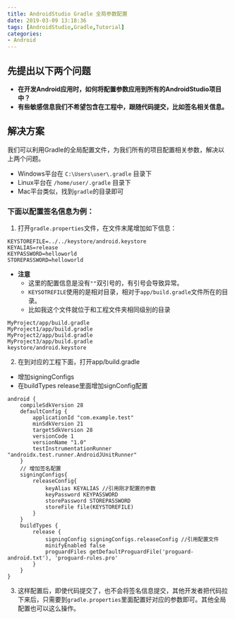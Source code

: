 ```yaml
---
title: AndroidStudio Gradle 全局参数配置
date: 2019-03-09 13:18:36
tags: [AndroidStudio,Gradle,Tutorial]
categories: 
- Android
---
```

## 先提出以下两个问题 
* **在开发Android应用时，如何将配置参数应用到所有的AndroidStudio项目中？**
* **有些敏感信息我们不希望包含在工程中，跟随代码提交，比如签名相关信息。**

## 解决方案
我们可以利用Gradle的全局配置文件，为我们所有的项目配置相关参数，解决以上两个问题。
* Windows平台在 `C:\Users\user\.gradle` 目录下
* Linux平台在 `/home/user/.gradle` 目录下
* Mac平台类似，找到`gradle`的目录即可

### 下面以配置签名信息为例：
1. 打开`gradle.properties`文件，在文件末尾增加如下信息：
```
KEYSTOREFILE=../../keystore/android.keystore
KEYALIAS=release
KEYPASSWORD=helloworld
STOREPASSWORD=helloworld
```

* **注意**
  - 这里的配置信息是没有`""`双引号的，有引号会导致异常。
  - `KEYSOTREFILE`使用的是相对目录，相对于`app/build.gradle`文件所在的目录。
  - 比如我这个文件就位于和工程文件夹相同级别的目录
```
MyProject/app/build.gradle
MyProject1/app/build.gradle
MyProject2/app/build.gradle
MyProject3/app/build.gradle
keystore/android.keystore
```

2. 在到对应的工程下面，打开app/build.gradle
  - 增加signingConfigs
  - 在buildTypes release里面增加signConfig配置
```
android {
    compileSdkVersion 28
    defaultConfig {
        applicationId "com.example.test"
        minSdkVersion 21
        targetSdkVersion 28
        versionCode 1
        versionName "1.0"
        testInstrumentationRunner "androidx.test.runner.AndroidJUnitRunner"
    }
    // 增加签名配置
    signingConfigs{
        releaseConfig{
            keyAlias KEYALIAS //引用刚才配置的参数
            keyPassword KEYPASSWORD
            storePassword STOREPASSWORD
            storeFile file(KEYSTOREFILE)
        }
    }
    buildTypes {
        release {
            signingConfig signingConfigs.releaseConfig //引用配置文件
            minifyEnabled false
            proguardFiles getDefaultProguardFile('proguard-android.txt'), 'proguard-rules.pro'
        }
    }
}
```

3. 这样配置后，即使代码提交了，也不会将签名信息提交，其他开发者把代码拉下来后，只需要到`gradle.properties`里面配置好对应的参数即可。其他全局配置也可以这么操作。